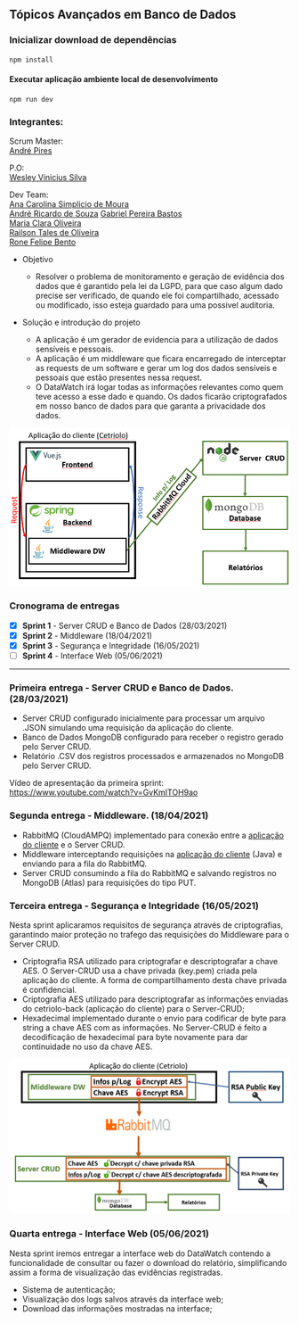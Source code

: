 ## Tópicos Avançados em Banco de Dados

### Inicializar download de dependências
```
npm install
```

#### Executar aplicação ambiente local de desenvolvimento
```
npm run dev 
```

### Integrantes:
  
Scrum Master:  
  [André Pires](https://www.linkedin.com/in/andr%C3%A9-pires-87558919b/)
    
P.O:  
  [Wesley Vinicius Silva](https://www.linkedin.com/in/wesley-vinicius-silva-8568a516b/)
    
Dev Team:  
  [Ana Carolina Simplicio de Moura](https://www.linkedin.com/in/ana-carolina-simplicio-de-moura-84bb49148/)  
  [André Ricardo de Souza](https://www.linkedin.com/in/andr%C3%A9-ricardo-souza-e-silva/)
  [Gabriel Pereira Bastos](https://www.linkedin.com/in/gabriel-pereira-bastos/)  
  [Maria Clara Oliveira](https://www.linkedin.com/in/oliveira-mclaraa/)  
  [Railson Tales de Oliveira](https://www.linkedin.com/in/railson-tales/)  
  [Rone Felipe Bento](https://www.linkedin.com/in/ronefellipebento/)

- Objetivo
  
  - Resolver o problema de monitoramento e geração de evidência dos dados que é garantido pela lei da LGPD, para que caso algum dado precise ser verificado, de quando ele foi compartilhado, acessado ou modificado, isso esteja guardado para uma possivel auditoria.

- Solução e introdução do projeto

  - A aplicação é um gerador de evidencia para a utilização de dados sensíveis e pessoais.
  - A aplicação é um middleware que ficara encarregado de interceptar as requests de um software e gerar um log dos dados sensíveis e pessoais que estão presentes nessa request.
  - O DataWatch irá logar todas as informações relevantes como quem teve acesso a esse dado e quando. Os dados ficarão criptografados em nosso banco de dados para que garanta a privacidade dos dados.
  
![](ArquiteturaDataWatch.png)  
  
### Cronograma de entregas

- [x] **Sprint 1** - Server CRUD e Banco de Dados (28/03/2021)
- [x] **Sprint 2** - Middleware (18/04/2021)
- [x] **Sprint 3** - Segurança e Integridade (16/05/2021)
- [ ] **Sprint 4** - Interface Web (05/06/2021)

-------------



### Primeira entrega - Server CRUD e Banco de Dados. (28/03/2021)

- Server CRUD configurado inicialmente para processar um arquivo .JSON simulando uma requisição da aplicação do cliente.
- Banco de Dados MongoDB configurado para receber o registro gerado pelo Server CRUD.
- Relatório .CSV dos registros processados e armazenados no MongoDB pelo Server CRUD.
  
Vídeo de apresentação da primeira sprint: https://www.youtube.com/watch?v=GvKmITOH9ao
  
### Segunda entrega - Middleware. (18/04/2021)

- RabbitMQ (CloudAMPQ) implementado para conexão entre a [aplicação do cliente](https://github.com/DataWatchOrg/cetriolo-back) e o Server CRUD.
- Middleware interceptando requisições na [aplicação do cliente](https://github.com/DataWatchOrg/cetriolo-back) (Java) e enviando para a fila do RabbitMQ.
- Server CRUD consumindo a fila do RabbitMQ e salvando registros no MongoDB (Atlas) para requisições do tipo PUT.
  
### Terceira entrega - Segurança e Integridade (16/05/2021)

Nesta sprint aplicaramos requisitos de segurança através de criptografias, garantindo maior proteção no trafego das requisições do Middleware para o Server CRUD.
  
- Criptografia RSA utilizado para criptografar e descriptografar a chave AES. O Server-CRUD usa a chave privada (key.pem) criada pela aplicação do cliente. A forma de compartilhamento desta chave privada é confidencial.
- Criptografia AES utilizado para descriptografar as informações enviadas do cetriolo-back (aplicação do cliente) para o Server-CRUD;
- Hexadecimal implementado durante o envio para codificar de byte para string a chave AES com as informações. No Server-CRUD é feito a decodificação de hexadecimal para byte novamente para dar continuidade no uso da chave AES.

![](EsquemaSeguranca.png)
  
### Quarta entrega - Interface Web (05/06/2021)  
  
Nesta sprint iremos entregar a interface web do DataWatch contendo a funcionalidade de consultar ou fazer o download do relatório, simplificando assim a forma de visualização das evidências registradas.

- Sistema de autenticação;
- Visualização dos logs salvos através da interface web;
- Download das informações mostradas na interface;
